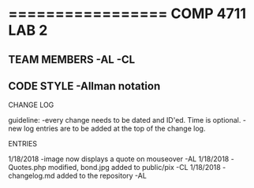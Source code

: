 =================
 COMP 4711 LAB 2
=================

TEAM MEMBERS
	-AL
	-CL
-----------------------	
CODE STYLE
	-Allman notation
-----------------------
CHANGE LOG

guideline: 
	-every change needs to be dated and ID'ed. Time is optional.
	-new log entries are to be added at the top of the change log.

ENTRIES

1/18/2018 -image now displays a quote on mouseover -AL
1/18/2018 -Quotes.php modified, bond.jpg added to public/pix -CL
1/18/2018 -changelog.md added to the repository -AL
